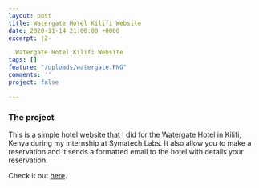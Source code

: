 ```yaml
---
layout: post
title: Watergate Hotel Kilifi Website
date: 2020-11-14 21:00:00 +0000
excerpt: |2-

  Watergate Hotel Kilifi Website
tags: []
feature: "/uploads/watergate.PNG"
comments: ''
project: false

---
```

### The project

This is a simple hotel website that I did for the Watergate Hotel in Kilifi, Kenya during my internship at Symatech Labs. It also allow you to make a reservation and it sends a formatted email to the hotel with details your reservation.

Check it out [here](http://www.watergatehotelkilifi.com/).